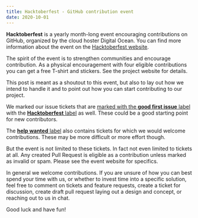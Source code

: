 ```yaml
---
title: Hacktoberfest - GitHub contribution event
date: 2020-10-01
---
```

**Hacktoberfest** is a yearly month-long event encouraging contributions on GitHub, organized by the cloud hoster Digital Ocean. You can find more information about the event on the [Hacktoberfest website](https://hacktoberfest.digitalocean.com/).

The spirit of the event is to strengthen communities and encourage contribution. As a physical encouragement with four eligible contributions you can get a free T-shirt and stickers. See the project website for details.

This post is meant as a shoutout to this event, but also to lay out how we intend to handle it and to point out how you can start contributing to our project.

We marked our issue tickets that are [marked with the **good first issue** label](https://github.com/mumble-voip/mumble/issues?q=is%3Aopen+is%3Aissue+label%3A%22good+first+issue%22) with the [**Hacktoberfest** label](https://github.com/mumble-voip/mumble/issues?q=is%3Aopen+is%3Aissue+label%3AHacktoberfest) as well. These could be a good starting point for new contributors.

The [**help wanted** label](https://github.com/mumble-voip/mumble/issues?q=is%3Aopen+is%3Aissue+label%3A%22help+wanted%22) also contains tickets for which we would welcome contributions. These may be more difficult or more effort though.

But the event is not limited to these tickets. In fact not even limited to tickets at all. Any created Pull Request is eligible as a contribution unless marked as invalid or spam. Please see the event website for specifics.

In general we welcome contributions. If you are unsure of how you can best spend your time with us, or whether to invest time into a specific solution, feel free to comment on tickets and feature requests, create a ticket for discussion, create draft pull request laying out a design and concept, or reaching out to us in chat.

Good luck and have fun!

